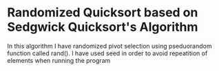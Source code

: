 # Randomized Quicksort based on Sedgwick Quicksort's Algorithm

In this algorithm I have randomized pivot selection using pseduorandom function called rand().
I have used seed in order to avoid repeatition of elements when running the program 
